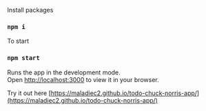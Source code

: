 
Install packages
### `npm i`

To start
### `npm start`

Runs the app in the development mode.\
Open [http://localhost:3000](http://localhost:3000) to view it in your browser.

Try it out here [https://maladiec2.github.io/todo-chuck-norris-app/](https://maladiec2.github.io/todo-chuck-norris-app/)